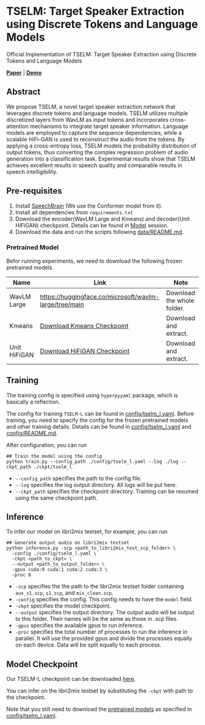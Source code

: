 # TSELM: Target Speaker Extraction using Discrete Tokens and Language Models
Official Implementation of TSELM: Target Speaker Extraction using Discrete Tokens and Language Models

 [**Paper**](https://arxiv.org/abs/2409.07841)
| [**Demo**](https://beilong-tang.github.io/TSELM.demo/)

## Abstract
We propose TSELM, a novel target speaker extraction network that leverages discrete tokens and language models.
TSELM utilizes multiple discretized layers from WavLM as input
tokens and incorporates cross-attention mechanisms to integrate
target speaker information. Language models are employed to
capture the sequence dependencies, while a scalable HiFi-GAN
is used to reconstruct the audio from the tokens. By applying a
cross-entropy loss, TSELM models the probability distribution of
output tokens, thus converting the complex regression problem of
audio generation into a classification task. Experimental results
show that TSELM achieves excellent results in speech quality
and comparable results in speech intelligibility.


## Pre-requisites

1. Install [SpeechBrain](https://github.com/speechbrain/speechbrain/tree/main) (We use the Conformer model from it). 
2. Install all dependencies from `requirements.txt`
3. Download the encoder(WavLM Large and Kmeans) and decoder(Unit HiFiGAN) checkpoint. Details can be found in [Model](#pretrained-model) session.
4. Download the data and run the scripts following [data/README.md](./data/README.md).

### Pretrained Model
Befor running experiments, we need to download the following frozen pretrained models.

| Name         | Link                                                        | Note                       |
|--------------|-------------------------------------------------------------|----------------------------|
| WavLM Large  | https://huggingface.co/microsoft/wavlm-large/tree/main      | Download the whole folder. |
| Kmeans       | [Download Kmeans Checkpoint](https://huggingface.co/Beilong/TSELM/resolve/main/kmeans_ckpt/kmeans_wavlm_ckpt.tar.gz?download=true)  | Download and extract.      |
| Unit HiFiGAN | [Download HiFiGAN Checkpoint](https://huggingface.co/Beilong/TSELM/resolve/main/backend_ckpt/hifigan-wavlm-l1-3-7-18-23-k1000-LibriTTS.tar.gz?download=true) | Download and extract.      |


## Training

The training config is specified using `hyperpyyaml` package, which is basically a reflection. 

The config for training `TSELM-L` can be found in [config/tselm_l.yaml](./config/tselm_l.yaml). Before training, you need to specify the config for the frozen pretrained models and other training details. Details can be found in [config/tselm_l.yaml](./config/tselm_l.yaml) and [config/README.md](./config/README.md). 

After configuration, you can run 
```shell
## Train the model using the config 
python train.py --config_path ./config/tselm_l.yaml --log ./log --ckpt_path ./ckpt/tselm_l 
```
- `--config_path` specifies the path to the config file.
- `--log` specifies the log output directory. All logs will be put here.
- `--ckpt_path` specifies the checkpoint directory. Training can be resumed using the same checkpoint path. 


## Inference
To infer our model on libri2mix testset, for example, you can run

```shell
## Generate output audio on libri2mix testset
python inference.py -scp <path_to_libri2mix_test_scp_folder> \
  -config ./config/tselm_l.yaml \
  -ckpt <path_to_ckpt> \
  --output <path_to_output_folder> \
  -gpus cuda:0 cuda:1 cuda:2 cuda:3 \
  -proc 8
```

- `-scp` specifies the the path to the libri2mix testset folder containing `aux_s1.scp`, `s1.scp`, and `mix_clean.scp`. 
- `-config` specifies the config. This config needs to have the `model` field. 
- `-ckpt` specifies the model checkpoint.
- `--output` specifies the output directory. 
The output audio will be output to this folder. Their names will be the same as those in .scp files. 
- `-gpus` specifies the available gpus to run inference.
- `-proc` specifies the total number of processes to run the inference in parallel. It will 
use the provided gpus and divide the processes equally on each device. Data will be split equally to each process.


## Model Checkpoint

Our TSELM-L checkpoint can be downloaded [here](https://huggingface.co/Beilong/TSELM/resolve/main/model_ckpt/tselm_l.pth?download=true).

You can infer on the libri2mix testset by substituting the `-ckpt` with path to the checkpoint. 

Note that you still need to download the [pretrained models](#pretrained-model) as specified in [config/tselm_l.yaml](./config/tselm_l.yaml).

